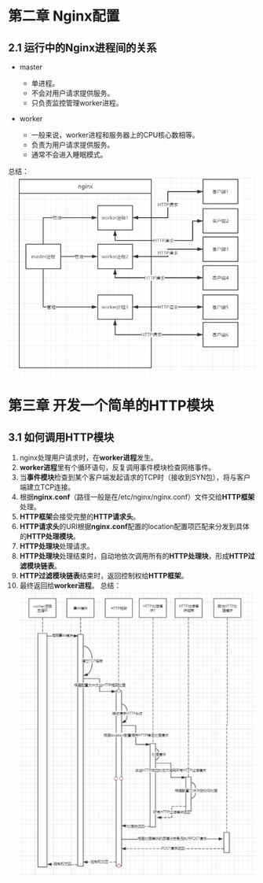 # 第二章 Nginx配置
## 2.1 运行中的Nginx进程间的关系
* master
  * 单进程。
  * 不会对用户请求提供服务。
  * 只负责监控管理worker进程。

* worker
  * 一般来说，worker进程和服务器上的CPU核心数相等。
  * 负责为用户请求提供服务。
  * 通常不会进入睡眠模式。

总结：
![nginx运行时的分工和流程](https://raw.githubusercontent.com/impactCn/study-notes/master/%E6%B7%B1%E5%85%A5%E7%90%86%E8%A7%A3Nginx%20%E6%A8%A1%E5%9D%97%E5%BC%80%E5%8F%91%E4%B8%8E%E6%9E%B6%E6%9E%84%E8%A7%A3%E6%9E%90/nginx%E8%BF%90%E8%A1%8C%E6%97%B6%E7%9A%84%E5%88%86%E5%B7%A5.png)

# 第三章 开发一个简单的HTTP模块
## 3.1 如何调用HTTP模块
1. nginx处理用户请求时，在**worker进程**发生。
2. **worker进程**里有个循环语句，反复调用事件模块检查网络事件。
3. 当**事件模块**检查到某个客户端发起请求的TCP时（接收到SYN包），将与客户端建立TCP连接。
4. 根据**nginx.conf**（路径一般是在/etc/nginx/nginx.conf）文件交给**HTTP框架**处理。
5. **HTTP框架**会接受完整的**HTTP请求头**。
6. **HTTP请求头**的URI根据**nginx.conf**配置的location配置项匹配来分发到具体的**HTTP处理模块**。
7. **HTTP处理块**处理请求。
8. **HTTP处理块**处理结束时，自动地依次调用所有的**HTTP处理块**，形成**HTTP过滤模块链表**。
9. **HTTP过滤模块链表**结束时，返回控制权给**HTTP框架**。
10. 最终返回给**worker进程**。
总结：![http模块的流程](https://raw.githubusercontent.com/impactCn/study-notes/master/%E6%B7%B1%E5%85%A5%E7%90%86%E8%A7%A3Nginx%20%E6%A8%A1%E5%9D%97%E5%BC%80%E5%8F%91%E4%B8%8E%E6%9E%B6%E6%9E%84%E8%A7%A3%E6%9E%90/http%E6%A8%A1%E5%9D%97%E5%AE%8C%E6%88%90%E6%B5%81%E7%A8%8B.png)
